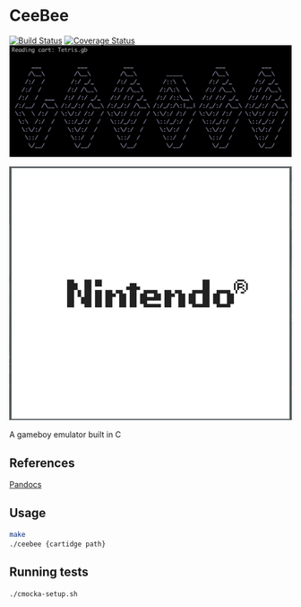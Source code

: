 # CeeBee
[![Build Status](https://travis-ci.org/NickR23/CeeBee.svg?branch=master)](https://travis-ci.org/NickR23/CeeBee)
[![Coverage Status](https://coveralls.io/repos/github/NickR23/CeeBee/badge.svg?branch=master)](https://coveralls.io/github/NickR23/CeeBee?branch=master)
![CeeBi Title](./title.png)

![CeeBi Screenshot](./screenshot.jpg)

A gameboy emulator built in C

## References
[Pandocs](http://bgb.bircd.org/pandocs.htm)

## Usage
```bash
make
./ceebee {cartidge path}
```

## Running tests
```bash
./cmocka-setup.sh
```
